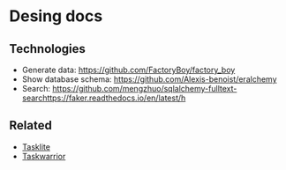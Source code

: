 # Desing docs

## Technologies

* Generate data: https://github.com/FactoryBoy/factory_boy
* Show database schema: https://github.com/Alexis-benoist/eralchemy
* Search: https://github.com/mengzhuo/sqlalchemy-fulltext-searchttps://faker.readthedocs.io/en/latest/h

## Related

* [Tasklite](https://tasklite.org/)
* [Taskwarrior](https://taskwarrior.org/)
